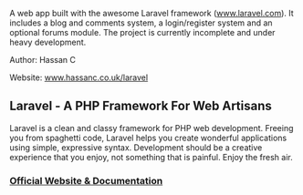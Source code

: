 A web app built with the awesome Laravel framework (www.laravel.com). It includes a blog and comments system, a login/register system and an optional forums module. The project is currently incomplete and under heavy development.

Author: Hassan C

Website: www.hassanc.co.uk/laravel

## Laravel - A PHP Framework For Web Artisans

Laravel is a clean and classy framework for PHP web development. Freeing you from spaghetti code, Laravel helps you create wonderful applications using simple, expressive syntax. Development should be a creative experience that you enjoy, not something that is painful. Enjoy the fresh air.

### [Official Website & Documentation](http://laravel.com)
